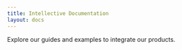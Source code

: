 ```yaml
---
title: Intellective Documentation
layout: docs
---
```


Explore our guides and examples to integrate our products.
